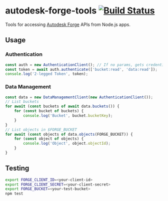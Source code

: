 # autodesk-forge-tools [![Build Status](https://travis-ci.org/petrbroz/autodesk-forge-tools.svg?branch=master)](https://travis-ci.org/petrbroz/autodesk-forge-tools)

Tools for accessing [Autodesk Forge](https://developer.autodesk.com/) APIs from Node.js apps.

## Usage

### Authentication

```js
const auth = new AuthenticationClient(); // If no params, gets credentials from env. vars FORGE_CLIENT_ID and FORGE_CLIENT_SECRET
const token = await auth.authenticate(['bucket:read', 'data:read']);
console.log('2-legged Token', token);
```

### Data Management

```js
const data = new DataManagementClient(new AuthenticationClient());
// List buckets
for await (const buckets of await data.buckets()) {
    for (const bucket of buckets) {
        console.log('Bucket', bucket.bucketKey);
    }
}
// List objects in $FORGE_BUCKET
for await (const objects of data.objects(FORGE_BUCKET)) {
    for (const object of objects) {
        console.log('Object', object.objectId);
    }
}
```

## Testing

```bash
export FORGE_CLIENT_ID=<your-client-id>
export FORGE_CLIENT_SECRET=<your-client-secret>
export FORGE_BUCKET=<your-test-bucket>
npm test
```
